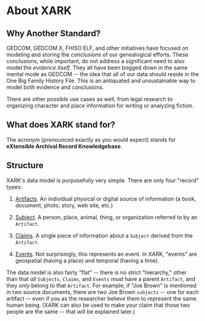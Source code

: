 # About XARK

## Why Another Standard?

GEDCOM, GEDCOM X, FHISO ELF, and other initiatives have focused on modeling and storing the _conclusions_ of our genealogical efforts. These conclusions, while important, do not address a significant need to also model the _evidence itself_. They all have been bogged down in the same mental mode as GEDCOM -- the idea that all of our data should reside in the One Big Family History File. This is an antiquated and unsustainable way to model both evidence and conclusions.

There are other possible use cases as well, from legal research to organizing character and place information for writing or analyzing fiction.

## What does XARK stand for?

The acronym (pronounced exactly as you would expect) stands for **eXtensible Archival Record Knowledgebase**.

## Structure

XARK's data model is purposefully very simple. There are only four "record" types:

1. [Artifacts](./artifacts). An individual physical or digital source of information (a book, document, photo, story, web site, etc.)

2. [Subject](./subjects). A person, place, animal, thing, or organization referred to by an `Artifact`.

3. [Claims](./claims). A single piece of information about a `Subject` derived from the `Artifact`.

4. [Events](./events). Not surprisingly, this represents an event. In XARK, "events" are geospatial (having a place) and temporal (having a time).

The data model is also fairly "flat" -- there is no strict "hierarchy," other than that _all_ `Subjects`, `Claims`, and `Events` must have a parent `Artifact`, and they _only_ belong to that `Artifact`. For example, if "Joe Brown" is mentioned in two source documents, there are two Joe Brown `subjects` -- one for each artifact -- even if you as the researcher believe them to represent the same human being. (XARK can also be used to make your claim that those two people are the same -- that will be explained later.)
